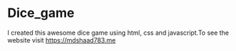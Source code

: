 # Dice_game
I created this awesome dice game using html, css  and  javascript.To see the website visit https://mdshaad783.me

